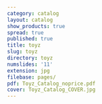 ```yaml
---
category: catalog
layout: catalog
show_products: true
spread: true
published: true
title: toyz
slug: toyz
directory: toyz
numslides: '11'
extension: jpg
filebase: pages/
pdf: Toyz_Catalog_noprice.pdf
cover: Toyz_Catalog_COVER.jpg
---
```

